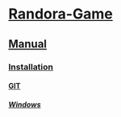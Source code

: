 # [Randora-Game](/README.md)

## [Manual](/manual/README.md)

### [Installation](/manual/installation/README.md)

#### [GIT](/manual/installation/git/README.md)

##### [Windows](/manual/installation/git/windows/README.md)


